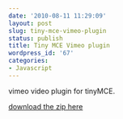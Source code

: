 ```yaml
---
date: '2010-08-11 11:29:09'
layout: post
slug: tiny-mce-vimeo-plugin
status: publish
title: Tiny MCE Vimeo plugin
wordpress_id: '67'
categories:
- Javascript
---
```


vimeo video plugin for tinyMCE.

[download the zip here](http://www.reallyreallyreallylong.com/vimeo.zip)
